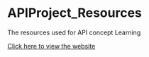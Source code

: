 # APIProject_Resources
The resources used for API concept Learning 

[Click here to view the website](https://Sara-code420.github.io/APIProject_Resources/index.html)

